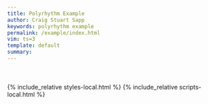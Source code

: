```yaml
---
title: Polyrhythm Example
author: Craig Stuart Sapp
keywords: polyrhythm example
permalink: /example/index.html
vim: ts=3
template: default
summary: 
---
```


<div style="margin-bottom:50px; margin-top:20px;" id="example"></div>

<span id="vbutton"></span>
<script type="text/x-humdrum" id="example-notation"></script>

{% include_relative styles-local.html %}
{% include_relative scripts-local.html %}

